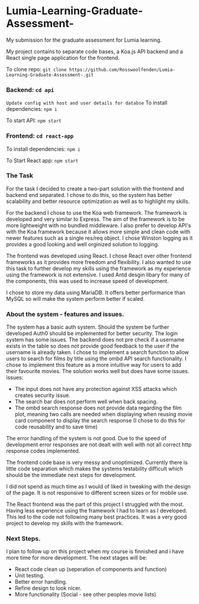 # Lumia-Learning-Graduate-Assessment-
My submission for the graduate assessment for Lumia learning.

My project contains to separate code bases, a Koa.js API backend and a React single page application for the frontend.

To clone repo: `git clone https://github.com/Rosswoolfenden/Lumia-Learning-Graduate-Assessment-.git`

### Backend: `cd api`

`Update config with host and user details for databse`
To install dependencies: `npm i`

To start API: `npm start`

### Frontend: `cd react-app`

To install dependencies: `npm i`

To Start React app: `npm start`


### The Task

For the task I decided to create a two-part solution with the frontend and backend end separated. I chose to do this, so the system has better scalability and better resource optimization as well as to highlight my skills.

For the backend I chose to use the Koa web framework. The framework is developed and very similar to Express. The aim of the framework is to be more lightweight with no bundled middleware. I also prefer to develop API's with the Koa framework because it allows more simple and clean code with newer features such as a single res/req object. I chose Winston logging as it provides a good looking and well orginized solution to logging. 

The frontend was developed using React. I chose React over other frontend frameworks as it provides more freedom and flexibility. I also wanted to use this task to further develop my skills using the framework as my experience using the framework is not extensive. I used Antd desgin libary for many of the components, this was used to increase speed of development.

I chose to store my data using MariaDB. It offers better performance than MySQL so will make the system perform better if scaled.

### About the system - features and issues.
The system has a basic auth system. Should the system be further developed Auth0 should be implemented for better security.
The login system has some issues. The backend does not pre check if a username exists in the table so does not provide good feedback to the user if the username is already taken.
I chose to implement a search function to allow users to search for films by title using the ombd API search functionality. I chose to implement this feature as a more intuitive way for users to add their favourite movies. The solution works well but does have some issues.
issues:
- The input does not have any protection against XSS attacks which creates security issue. 
- The search bar does not perform well when back spacing. 
- The ombd search response does not provide data regarding the film plot, meaning two calls are needed when displaying when reusing movie card component to display the search response (I chose to do this for code reusability and to save time)

The error handling of the system is not good. Due to the speed of development error responses are not dealt with well with not all correct http response codes implemented. 

The frontend code base is very messy and unoptimized. Currently there is little code separation which makes the systems testability difficult which should be the immediate next steps for development.

I did not spend as much time as I would of liked in tweaking with the design of the page. It is not responsive to different screen sizes or for mobile use. 

The React frontend was the part of this project I struggled with the most. Having less experience using the framework I had to learn as I developed. This led to the code not following many best practices. It was a very good project to develop my skills with the framework. 

### Next Steps.
I plan to follow up on this project when my course is finnished and i have more time for more development. 
The next stages will be:
- React code clean up (seperation of components and function)
- Unit testing.
- Better error handling.
- Refine design to look nicer.
- More functionality (Social - see other peoples movie lists)
